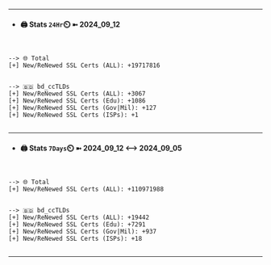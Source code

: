 

---
- #### 🖨️ **Stats** `24Hr`⏲️ ➼ 2024_09_12
```console


--> 🌐 Total
[+] New/ReNewed SSL Certs (ALL): +19717816


--> 🇧🇩 bd_ccTLDs
[+] New/ReNewed SSL Certs (ALL): +3067
[+] New/ReNewed SSL Certs (Edu): +1086
[+] New/ReNewed SSL Certs (Gov|Mil): +127
[+] New/ReNewed SSL Certs (ISPs): +1


```

---
- #### 🖨️ **Stats** `7Days`⏲️ ➼ 2024_09_12 <--> 2024_09_05
```console


--> 🌐 Total
[+] New/ReNewed SSL Certs (ALL): +110971988


--> 🇧🇩 bd_ccTLDs
[+] New/ReNewed SSL Certs (ALL): +19442
[+] New/ReNewed SSL Certs (Edu): +7291
[+] New/ReNewed SSL Certs (Gov|Mil): +937
[+] New/ReNewed SSL Certs (ISPs): +18


```

---

